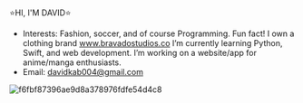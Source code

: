 ⭐️HI, I'M DAVID⭐️

- Interests: Fashion, soccer, and of course Programming. Fun fact! I own a clothing brand www.bravadostudios.co 
I’m currently learning Python, Swift, and web development. 
I’m working on a website/app for anime/manga enthusiasts. 
- Email: davidkab004@gmail.com

![f6fbf87396ae9d8a378976fdfe54d4c8](https://user-images.githubusercontent.com/97849138/149800216-794f56c7-e18a-41bc-8e3a-9ea502702596.gif)

<!---
bravadodave/bravadodave is a ✨ special ✨ repository because its `README.md` (this file) appears on your GitHub profile.
You can click the Preview link to take a look at your changes.
--->
